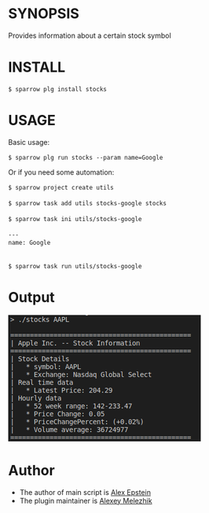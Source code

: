 # SYNOPSIS

Provides information about a certain stock symbol

# INSTALL

    $ sparrow plg install stocks

# USAGE

Basic usage:

    $ sparrow plg run stocks --param name=Google


Or if you need some automation:


    $ sparrow project create utils

    $ sparrow task add utils stocks-google stocks

    $ sparrow task ini utils/stocks-google

    ---
    name: Google


    $ sparrow task run utils/stocks-google

# Output 

![stocks output](https://raw.githubusercontent.com/alexanderepstein/Bash-Snippets/master/stocks/stocks.png)


# Author

* The author of main script is [Alex Epstein](https://github.com/alexanderepstein)
* The plugin maintainer is [Alexey Melezhik](https://github.com/melezhik/)



